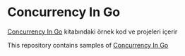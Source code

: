 # Concurrency In Go

[Concurrency In Go](https://learning.oreilly.com/library/view/concurrency-in-go/9781491941294/) kitabındaki örnek kod ve projeleri içerir

This repository contains samples of [Concurrency In Go](https://learning.oreilly.com/library/view/concurrency-in-go/9781491941294/)